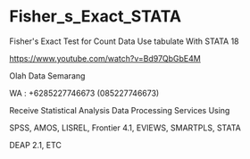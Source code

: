 # Fisher_s_Exact_STATA
Fisher's Exact Test for Count Data Use tabulate With STATA 18

https://www.youtube.com/watch?v=Bd97QbGbE4M

Olah Data Semarang

WA : +6285227746673 (085227746673)

Receive Statistical Analysis Data Processing Services Using

SPSS, AMOS, LISREL, Frontier 4.1, EVIEWS, SMARTPLS, STATA

DEAP 2.1, ETC
